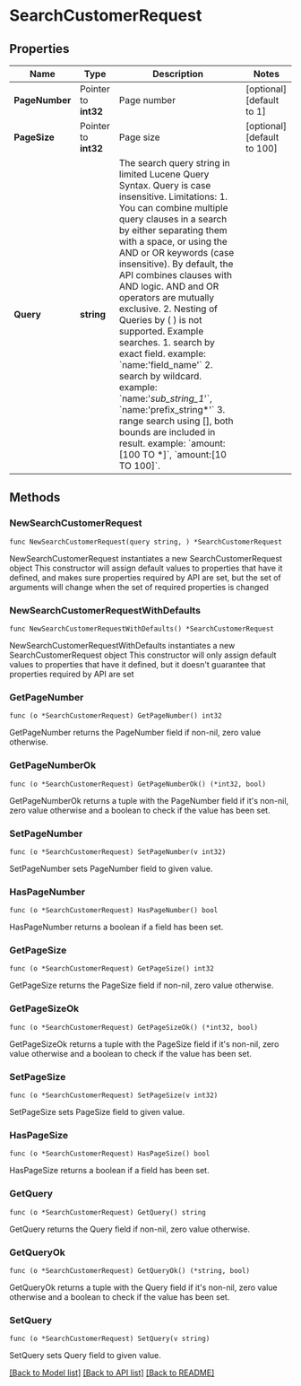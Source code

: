 # SearchCustomerRequest

## Properties

Name | Type | Description | Notes
------------ | ------------- | ------------- | -------------
**PageNumber** | Pointer to **int32** | Page number | [optional] [default to 1]
**PageSize** | Pointer to **int32** | Page size | [optional] [default to 100]
**Query** | **string** | The search query string in limited Lucene Query Syntax. Query is case insensitive.     Limitations:        1. You can combine multiple query clauses in a search by either separating them with a space, or using the AND or OR keywords (case insensitive). By default, the API combines clauses with AND logic. AND and OR operators are mutually exclusive.       2. Nesting of Queries by ( ) is not supported.     Example searches.       1. search by exact field. example: &#x60;name:&#39;field_name&#39;&#x60;       2. search by wildcard. example: &#x60;name:&#39;*sub_string_1*&#39;&#x60;, &#x60;name:&#39;prefix_string*&#39;&#x60;       3. range search using [], both bounds are included in result. example: &#x60;amount:[100 TO *]&#x60;, &#x60;amount:[10 TO 100]&#x60;.      | 

## Methods

### NewSearchCustomerRequest

`func NewSearchCustomerRequest(query string, ) *SearchCustomerRequest`

NewSearchCustomerRequest instantiates a new SearchCustomerRequest object
This constructor will assign default values to properties that have it defined,
and makes sure properties required by API are set, but the set of arguments
will change when the set of required properties is changed

### NewSearchCustomerRequestWithDefaults

`func NewSearchCustomerRequestWithDefaults() *SearchCustomerRequest`

NewSearchCustomerRequestWithDefaults instantiates a new SearchCustomerRequest object
This constructor will only assign default values to properties that have it defined,
but it doesn't guarantee that properties required by API are set

### GetPageNumber

`func (o *SearchCustomerRequest) GetPageNumber() int32`

GetPageNumber returns the PageNumber field if non-nil, zero value otherwise.

### GetPageNumberOk

`func (o *SearchCustomerRequest) GetPageNumberOk() (*int32, bool)`

GetPageNumberOk returns a tuple with the PageNumber field if it's non-nil, zero value otherwise
and a boolean to check if the value has been set.

### SetPageNumber

`func (o *SearchCustomerRequest) SetPageNumber(v int32)`

SetPageNumber sets PageNumber field to given value.

### HasPageNumber

`func (o *SearchCustomerRequest) HasPageNumber() bool`

HasPageNumber returns a boolean if a field has been set.

### GetPageSize

`func (o *SearchCustomerRequest) GetPageSize() int32`

GetPageSize returns the PageSize field if non-nil, zero value otherwise.

### GetPageSizeOk

`func (o *SearchCustomerRequest) GetPageSizeOk() (*int32, bool)`

GetPageSizeOk returns a tuple with the PageSize field if it's non-nil, zero value otherwise
and a boolean to check if the value has been set.

### SetPageSize

`func (o *SearchCustomerRequest) SetPageSize(v int32)`

SetPageSize sets PageSize field to given value.

### HasPageSize

`func (o *SearchCustomerRequest) HasPageSize() bool`

HasPageSize returns a boolean if a field has been set.

### GetQuery

`func (o *SearchCustomerRequest) GetQuery() string`

GetQuery returns the Query field if non-nil, zero value otherwise.

### GetQueryOk

`func (o *SearchCustomerRequest) GetQueryOk() (*string, bool)`

GetQueryOk returns a tuple with the Query field if it's non-nil, zero value otherwise
and a boolean to check if the value has been set.

### SetQuery

`func (o *SearchCustomerRequest) SetQuery(v string)`

SetQuery sets Query field to given value.



[[Back to Model list]](../README.md#documentation-for-models) [[Back to API list]](../README.md#documentation-for-api-endpoints) [[Back to README]](../README.md)



